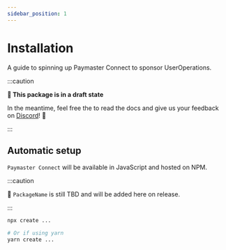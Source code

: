 ```yaml
---
sidebar_position: 1
---
```


# Installation

A guide to spinning up Paymaster Connect to sponsor UserOperations.

:::caution

**🚧 This package is in a draft state**

In the meantime, feel free the to read the docs and give us your feedback on [Discord](https://discord.gg/FpXmvKrNed)! 💬

:::

## Automatic setup

`Paymaster Connect` will be available in JavaScript and hosted on NPM.

:::caution

🚧 `PackageName` is still TBD and will be added here on release.

:::

```bash
npx create ...

# Or if using yarn
yarn create ...
```
